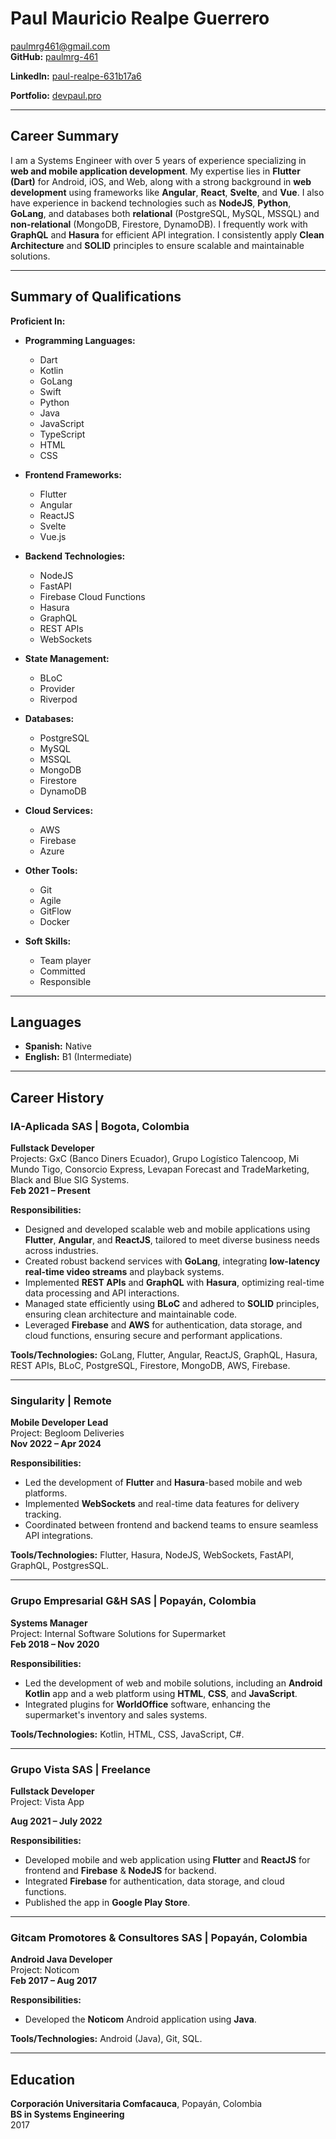 # Paul Mauricio Realpe Guerrero

paulmrg461@gmail.com  
**GitHub:** [paulmrg-461](https://github.com/paulmrg-461)

**LinkedIn:** [paul-realpe-631b17a6](https://www.linkedin.com/in/paul-realpe-631b17a6) 

**Portfolio:** [devpaul.pro](https://devpaul.pro) 

---

## Career Summary

I am a Systems Engineer with over 5 years of experience specializing in **web and mobile application development**. My expertise lies in **Flutter (Dart)** for Android, iOS, and Web, along with a strong background in **web development** using frameworks like **Angular**, **React**, **Svelte**, and **Vue**. I also have experience in backend technologies such as **NodeJS**, **Python**, **GoLang**, and databases both **relational** (PostgreSQL, MySQL, MSSQL) and **non-relational** (MongoDB, Firestore, DynamoDB). I frequently work with **GraphQL** and **Hasura** for efficient API integration. I consistently apply **Clean Architecture** and **SOLID** principles to ensure scalable and maintainable solutions.

---

## Summary of Qualifications

**Proficient In:**
- **Programming Languages:**
  - Dart
  - Kotlin
  - GoLang
  - Swift
  - Python
  - Java
  - JavaScript
  - TypeScript
  - HTML
  - CSS

- **Frontend Frameworks:**
  - Flutter
  - Angular
  - ReactJS
  - Svelte
  - Vue.js

- **Backend Technologies:**
  - NodeJS
  - FastAPI
  - Firebase Cloud Functions
  - Hasura
  - GraphQL
  - REST APIs
  - WebSockets

- **State Management:**
  - BLoC
  - Provider
  - Riverpod

- **Databases:**
  - PostgreSQL
  - MySQL
  - MSSQL
  - MongoDB
  - Firestore
  - DynamoDB

- **Cloud Services:**
  - AWS
  - Firebase
  - Azure

- **Other Tools:**
  - Git
  - Agile
  - GitFlow
  - Docker

- **Soft Skills:**
  - Team player
  - Committed
  - Responsible
---

## Languages

- **Spanish:** Native  
- **English:** B1 (Intermediate)

---

## Career History

### IA-Aplicada SAS | Bogota, Colombia
**Fullstack Developer**  
Projects: GxC (Banco Diners Ecuador), Grupo Logístico Talencoop, Mi Mundo Tigo, Consorcio Express, Levapan Forecast and TradeMarketing, Black and Blue SIG Systems.  
**Feb 2021 – Present**

**Responsibilities:**
- Designed and developed scalable web and mobile applications using **Flutter**, **Angular**, and **ReactJS**, tailored to meet diverse business needs across industries.
- Created robust backend services with **GoLang**, integrating **low-latency real-time video streams** and playback systems.
- Implemented **REST APIs** and **GraphQL** with **Hasura**, optimizing real-time data processing and API interactions.
- Managed state efficiently using **BLoC** and adhered to **SOLID** principles, ensuring clean architecture and maintainable code.
- Leveraged **Firebase** and **AWS** for authentication, data storage, and cloud functions, ensuring secure and performant applications.

**Tools/Technologies:** GoLang, Flutter, Angular, ReactJS, GraphQL, Hasura, REST APIs, BLoC, PostgreSQL, Firestore, MongoDB, AWS, Firebase.

---

### Singularity | Remote
**Mobile Developer Lead**  
Project: Begloom Deliveries  
**Nov 2022 – Apr 2024**

**Responsibilities:**
- Led the development of **Flutter** and **Hasura**-based mobile and web platforms.
- Implemented **WebSockets** and real-time data features for delivery tracking.
- Coordinated between frontend and backend teams to ensure seamless API integrations.

**Tools/Technologies:** Flutter, Hasura, NodeJS, WebSockets, FastAPI, GraphQL, PostgresSQL.

---

### Grupo Empresarial G&H SAS | Popayán, Colombia
**Systems Manager**  
Project: Internal Software Solutions for Supermarket  
**Feb 2018 – Nov 2020**

**Responsibilities:**
- Led the development of web and mobile solutions, including an **Android Kotlin** app and a web platform using **HTML**, **CSS**, and **JavaScript**.
- Integrated plugins for **WorldOffice** software, enhancing the supermarket's inventory and sales systems.

**Tools/Technologies:** Kotlin, HTML, CSS, JavaScript, C#.

---

### Grupo Vista SAS | Freelance
**Fullstack Developer**  
Project: Vista App

**Aug 2021 – July 2022**

**Responsibilities:**
- Developed mobile and web application using **Flutter** and **ReactJS** for frontend and **Firebase** & **NodeJS** for backend.
- Integrated **Firebase** for authentication, data storage, and cloud functions.
- Published the app in **Google Play Store**.

---

### Gitcam Promotores & Consultores SAS | Popayán, Colombia
**Android Java Developer**  
Project: Noticom  
**Feb 2017 – Aug 2017**

**Responsibilities:**
- Developed the **Noticom** Android application using **Java**.

**Tools/Technologies:** Android (Java), Git, SQL.

---

## Education

**Corporación Universitaria Comfacauca**, Popayán, Colombia  
**BS in Systems Engineering**  
2017
